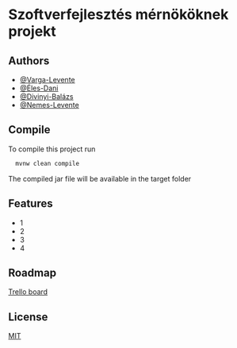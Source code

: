 
# Szoftverfejlesztés mérnököknek projekt


## Authors

- [@Varga-Levente](https://github.com/Varga-Levente)
- [@Éles-Dani]()
- [@Divinyi-Balázs]()
- [@Nemes-Levente]()

## Compile

To compile this project run

```bash
  mvnw clean compile
```
The compiled jar file will be available in the target folder


## Features

- 1
- 2
- 3
- 4


## Roadmap

[Trello board](https://trello.com/b/D0FF7BNE/szoftverfejleszt%C3%A9s-m%C3%A9rn%C3%B6k%C3%B6knek)


## License

[MIT](https://choosealicense.com/licenses/mit/)

